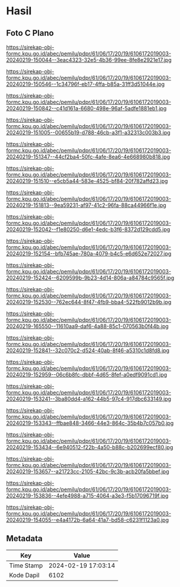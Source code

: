 # Hasil

## Foto C Plano

https://sirekap-obj-formc.kpu.go.id/abec/pemilu/pdpr/61/06/17/20/19/6106172019003-20240219-150044--3eac4323-32e5-4b36-99ee-8fe8e2921e17.jpg

https://sirekap-obj-formc.kpu.go.id/abec/pemilu/pdpr/61/06/17/20/19/6106172019003-20240219-150546--1c34796f-eb17-4ffa-b85a-31ff3d51044e.jpg

https://sirekap-obj-formc.kpu.go.id/abec/pemilu/pdpr/61/06/17/20/19/6106172019003-20240219-150842--c41d161a-6680-498e-96af-5adfe1881eb1.jpg

https://sirekap-obj-formc.kpu.go.id/abec/pemilu/pdpr/61/06/17/20/19/6106172019003-20240219-151005--00655b19-d788-46cb-a3f1-a32313c003b3.jpg

https://sirekap-obj-formc.kpu.go.id/abec/pemilu/pdpr/61/06/17/20/19/6106172019003-20240219-151347--44cf2ba4-50fc-4afe-8ea6-4e668980b818.jpg

https://sirekap-obj-formc.kpu.go.id/abec/pemilu/pdpr/61/06/17/20/19/6106172019003-20240219-151510--e5cb5a44-583e-4525-bf84-20f782affd23.jpg

https://sirekap-obj-formc.kpu.go.id/abec/pemilu/pdpr/61/06/17/20/19/6106172019003-20240219-151813--9ea59231-af97-41c2-96fa-88ca44966f1e.jpg

https://sirekap-obj-formc.kpu.go.id/abec/pemilu/pdpr/61/06/17/20/19/6106172019003-20240219-152042--f1e80250-d6e1-4edc-b3f6-8372d129cdd5.jpg

https://sirekap-obj-formc.kpu.go.id/abec/pemilu/pdpr/61/06/17/20/19/6106172019003-20240219-152154--bfb745ae-780a-4079-b4c5-e6d652e72027.jpg

https://sirekap-obj-formc.kpu.go.id/abec/pemilu/pdpr/61/06/17/20/19/6106172019003-20240219-152424--6209599b-9b23-4d14-806a-a84784c9565f.jpg

https://sirekap-obj-formc.kpu.go.id/abec/pemilu/pdpr/61/06/17/20/19/6106172019003-20240219-152530--762ec644-8f47-4fb9-bba4-522fb9012b9b.jpg

https://sirekap-obj-formc.kpu.go.id/abec/pemilu/pdpr/61/06/17/20/19/6106172019003-20240219-165550--11610aa9-daf6-4a88-85c1-070563b0f44b.jpg

https://sirekap-obj-formc.kpu.go.id/abec/pemilu/pdpr/61/06/17/20/19/6106172019003-20240219-152841--32c070c2-d524-40ab-8f46-a5310c1d8fd8.jpg

https://sirekap-obj-formc.kpu.go.id/abec/pemilu/pdpr/61/06/17/20/19/6106172019003-20240219-152959--06c6b8fc-dbbf-4d65-8fef-a0edf9091cd1.jpg

https://sirekap-obj-formc.kpu.go.id/abec/pemilu/pdpr/61/06/17/20/19/6106172019003-20240219-153241--3ba80dd4-a162-44b5-97c4-917dbc633149.jpg

https://sirekap-obj-formc.kpu.go.id/abec/pemilu/pdpr/61/06/17/20/19/6106172019003-20240219-153343--ffbae848-3466-44e3-864c-35b4b7c057b0.jpg

https://sirekap-obj-formc.kpu.go.id/abec/pemilu/pdpr/61/06/17/20/19/6106172019003-20240219-153434--6e940512-f22b-4a50-b88c-b202699ecf80.jpg

https://sirekap-obj-formc.kpu.go.id/abec/pemilu/pdpr/61/06/17/20/19/6106172019003-20240219-153657--a21723cc-2105-42bc-9c3b-acb20fa5bbef.jpg

https://sirekap-obj-formc.kpu.go.id/abec/pemilu/pdpr/61/06/17/20/19/6106172019003-20240219-153836--4efe4988-a715-4064-a3e3-f5b17096719f.jpg

https://sirekap-obj-formc.kpu.go.id/abec/pemilu/pdpr/61/06/17/20/19/6106172019003-20240219-154055--e4a4172b-6a64-41a7-bd58-c6231f1123a0.jpg


## Metadata

| Key        | Value               |
| ---------- | ------------------- |
| Time Stamp | 2024-02-19 17:03:14 |
| Kode Dapil | 6102                |



